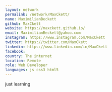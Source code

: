 ```yaml
---
layout: network
permalink: /network/MaxCkett/ 
name: MaximilianBeckett
github: MaxCkett
website: https://maxckett.github.io/
email: MaximilianBeckett@yahoo.com
instagram: https://www.instagram.com/MaxCkett
twitter: https://twitter.com/MaxCkett
linkedin: https://www.linkedin.com/in/MaxCkett
facebook:
country: The internet
location: Remote
role: Web Developer
languages: js css3 html5 
---
```


just learning
